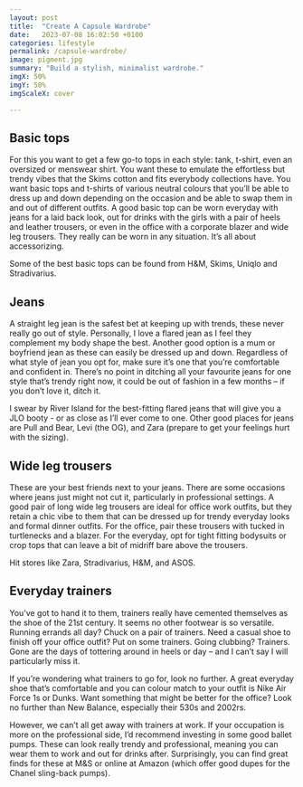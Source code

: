 ```yaml
---
layout: post
title:  "Create A Capsule Wardrobe"
date:   2023-07-08 16:02:50 +0100
categories: lifestyle
permalink: /capsule-wardrobe/
image: pigment.jpg
summary: "Build a stylish, minimalist wardrobe."
imgX: 50%
imgY: 50%
imgScaleX: cover

---
```


## Basic tops
For this you want to get a few go-to tops in each style: tank, t-shirt, even an oversized or menswear shirt. You want these to emulate the effortless but trendy vibes that the Skims cotton and fits everybody collections have. You want basic tops and t-shirts of various neutral colours that you’ll be able to dress up and down depending on the occasion and be able to swap them in and out of different outfits. A good basic top can be worn everyday with jeans for a laid back look, out for drinks with the girls with a pair of heels and leather trousers, or even in the office with a corporate blazer and wide leg trousers. They really can be worn in any situation. It’s all about accessorizing. 

Some of the best basic tops can be found from H&M, Skims, Uniqlo and Stradivarius. 

## Jeans 
A straight leg jean is the safest bet at keeping up with trends, these never really go out of style. Personally, I love a flared jean as I feel they complement my body shape the best. Another good option is a mum or boyfriend jean as these can easily be dressed up and down. Regardless of what style of jean you opt for, make sure it’s one that you’re comfortable and confident in. There’s no point in ditching all your favourite jeans for one style that’s trendy right now, it could be out of fashion in a few months – if you don’t love it, ditch it. 

I swear by River Island for the best-fitting flared jeans that will give you a JLO booty - or as close as I’ll ever come to one. Other good places for jeans are Pull and Bear, Levi (the OG), and Zara (prepare to get your feelings hurt with the sizing).

## Wide leg trousers 
These are your best friends next to your jeans. There are some occasions where jeans just might not cut it, particularly in professional settings. A good pair of long wide leg trousers are ideal for office work outfits, but they retain a chic vibe to them that can be dressed up for trendy everyday looks and formal dinner outfits. For the office, pair these trousers with tucked in turtlenecks and a blazer. For the everyday, opt for tight fitting bodysuits or crop tops that can leave a bit of midriff bare above the trousers. 

Hit stores like Zara, Stradivarius, H&M, and ASOS.

## Everyday trainers 
You’ve got to hand it to them, trainers really have cemented themselves as the shoe of the 21st century. It seems no other footwear is so versatile. Running errands all day? Chuck on a pair of trainers. Need a casual shoe to finish off your office outfit? Put on some trainers. Going clubbing? Trainers. Gone are the days of tottering around in heels or day – and I can’t say I will particularly miss it. 

If you’re wondering what trainers to go for, look no further. A great everyday shoe that’s comfortable and you can colour match to your outfit is Nike Air Force 1s or Dunks. Want something that might be better for the office? Look no further than New Balance, especially their 530s and 2002rs. 

However, we can’t all get away with trainers at work. If your occupation is more on the professional side, I’d recommend investing in some good ballet pumps. These can look really trendy and professional, meaning you can wear them to work and out for drinks after. Surprisingly, you can find great finds for these at M&S or online at Amazon (which offer good dupes for the Chanel sling-back pumps). 
